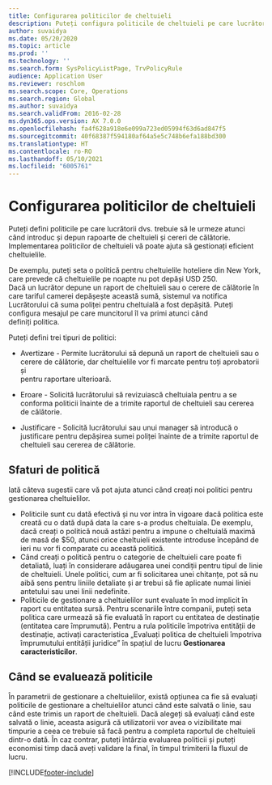 ```yaml
---
title: Configurarea politicilor de cheltuieli
description: Puteți configura politicile de cheltuieli pe care lucrătorii dvs. trebuie să le urmeze atunci când introduc și depun rapoarte de cheltuieși și cereri de călătorie în Microsoft Dynamics 365 Finance.
author: suvaidya
ms.date: 05/20/2020
ms.topic: article
ms.prod: ''
ms.technology: ''
ms.search.form: SysPolicyListPage, TrvPolicyRule
audience: Application User
ms.reviewer: roschlom
ms.search.scope: Core, Operations
ms.search.region: Global
ms.author: suvaidya
ms.search.validFrom: 2016-02-28
ms.dyn365.ops.version: AX 7.0.0
ms.openlocfilehash: fa4f628a918e6e099a723ed05994f63d6ad847f5
ms.sourcegitcommit: 40f68387f594180af64a5e5c748b6efa188bd300
ms.translationtype: HT
ms.contentlocale: ro-RO
ms.lasthandoff: 05/10/2021
ms.locfileid: "6005761"
---
```

# <a name="set-up-expense-policies"></a>Configurarea politicilor de cheltuieli

Puteți defini politicile pe care lucrătorii dvs. trebuie să le urmeze atunci când introduc și depun rapoarte de cheltuieli și cereri de călătorie.         
Implementarea politicilor de cheltuieli vă poate ajuta să gestionați eficient cheltuielile.         

De exemplu, puteți seta o politică pentru cheltuielile hoteliere din New York, care prevede că cheltuielile pe noapte nu pot depăși USD 250.       
Dacă un lucrător depune un raport de cheltuieli sau o cerere de călătorie în care tariful camerei depășește această sumă, sistemul va notifica        
Lucrătorului că suma poliței pentru cheltuială a fost depășită. Puteți configura mesajul pe care muncitorul îl va primi atunci când        
definiți politica.      
        
Puteți defini trei tipuri de politici:         
        
- Avertizare - Permite lucrătorului să depună un raport de cheltuieli sau o cerere de călătorie, dar cheltuielile vor fi marcate pentru toți aprobatorii și        
  pentru raportare ulterioară.        

- Eroare - Solicită lucrătorului să revizuiască cheltuiala pentru a se conforma politicii înainte de a trimite raportul de cheltuieli sau cererea de călătorie.       
 
 - Justificare - Solicită lucrătorului sau unui manager să introducă o justificare pentru depășirea sumei poliței înainte de a trimite raportul de cheltuieli sau cererea de călătorie.        

## <a name="policy-tips"></a>Sfaturi de politică
Iată câteva sugestii care vă pot ajuta atunci când creați noi politici pentru gestionarea cheltuielilor. 
* Politicile sunt cu dată efectivă și nu vor intra în vigoare dacă politica este creată cu o dată după data la care s-a produs cheltuiala. De exemplu, dacă creați o politică nouă astăzi pentru a impune o cheltuială maximă de masă de $50, atunci orice cheltuieli existente introduse începând de ieri nu vor fi comparate cu această politică.
* Când creați o politică pentru o categorie de cheltuieli care poate fi detaliată, luați în considerare adăugarea unei condiții pentru tipul de linie de cheltuieli. Unele politici, cum ar fi solicitarea unei chitanțe, pot să nu aibă sens pentru liniile detaliate și ar trebui să fie aplicate numai liniei antetului sau unei linii nedefinite. 
* Politicile de gestionare a cheltuielilor sunt evaluate în mod implicit în raport cu entitatea sursă. Pentru scenariile între companii, puteți seta politica care urmează să fie evaluată în raport cu entitatea de destinație (entitatea care împrumută). Pentru a rula politicile împotriva entității de destinație, activați caracteristica „Evaluați politica de cheltuieli împotriva împrumutului entității juridice” în spațiul de lucru **Gestionarea caracteristicilor**.

## <a name="when-to-evaluate-policies"></a>Când se evaluează politicile

În parametrii de gestionare a cheltuielilor, există opțiunea ca fie să evaluați politicile de gestionare a cheltuielilor atunci când este salvată o linie, sau când este trimis un raport de cheltuieli. Dacă alegeți să evaluați când este salvată o linie, aceasta asigură că utilizatorii vor avea o vizibilitate mai timpurie a ceea ce trebuie să facă pentru a completa raportul de cheltuieli dintr-o dată. În caz contrar, puteți întârzia evaluarea politicii și puteți economisi timp dacă aveți validare la final, în timpul trimiterii la fluxul de lucru.


[!INCLUDE[footer-include](../includes/footer-banner.md)]